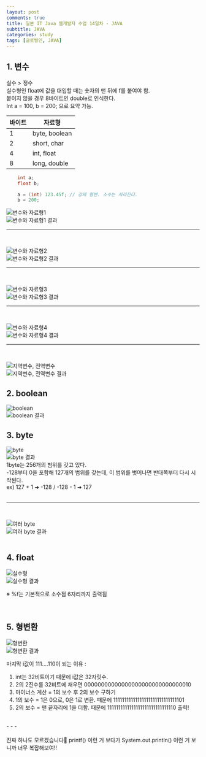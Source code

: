 ```yaml
---
layout: post
comments: true
title: 일본 IT Java 웹개발자 수업 14일차 - JAVA
subtitle: JAVA
categories: study
tags: [글로벌인, JAVA]
---
```


## 1\. 변수

실수 > 정수  
실수형인 float에 값을 대입할 때는 숫자의 맨 뒤에 f를 붙여야 함.  
붙이지 않을 경우 8바이트인 double로 인식한다.  
Int a = 100, b = 200; 으로 요약 가능.  
 

|바이트|자료형|
|-----|------|
|1| byte, boolean
|2| short, char
|4| int, float
|8| long, double
  
````java
	int a;
	float b;

	a = (int) 123.45f; // 강제 형변. 소수는 사라진다.
	b = 200;
````
  
![변수와 자료형1](https://jsh0924.github.io/assets/images/posts/240326_1.png)<br>
![변수와 자료형1 결과](https://jsh0924.github.io/assets/images/posts/240326_2.png)<br>

- - - 
<br>
  
![변수와 자료형2](https://jsh0924.github.io/assets/images/posts/240326_3.png)<br>
![변수와 자료형2 결과](https://jsh0924.github.io/assets/images/posts/240326_4.png)<br>

- - - 
<br>
  
![변수와 자료형3](https://jsh0924.github.io/assets/images/posts/240326_5.png)<br>
![변수와 자료형3 결과](https://jsh0924.github.io/assets/images/posts/240326_6.png)<br>

- - - 
<br>
  
![변수와 자료형4](https://jsh0924.github.io/assets/images/posts/240326_7.png)<br>
![변수와 자료형4 결과](https://jsh0924.github.io/assets/images/posts/240326_8.png)<br>

- - - 
<br>
  
![지역변수, 전역변수](https://jsh0924.github.io/assets/images/posts/240326_9.png)<br>
![지역변수, 전역변수 결과](https://jsh0924.github.io/assets/images/posts/240326_10.png)<br>
  
## 2\. boolean
  
![boolean](https://jsh0924.github.io/assets/images/posts/240326_11.png)<br>
![boolean 결과](https://jsh0924.github.io/assets/images/posts/240326_12.png)<br>
  
## 3\. byte
  
![byte](https://jsh0924.github.io/assets/images/posts/240326_13.png)<br>
![byte 결과](https://jsh0924.github.io/assets/images/posts/240326_14.png)<br>
1byte는 256개의 범위를 갖고 있다.  
-128부터 0을 포함해 127개의 범위를 갖는데, 이 범위를 벗어나면 반대쪽부터 다시 시작된다.  
ex) 127 + 1 &#10140; -128 / -128 - 1 &#10140; 127  
<br>
  
- - -
<br>
    
![여러 byte](https://jsh0924.github.io/assets/images/posts/240326_15.png)<br>
![여러 byte 결과](https://jsh0924.github.io/assets/images/posts/240326_16.png)<br>
<br>
  
## 4\. float
  
![실수형](https://jsh0924.github.io/assets/images/posts/240326_17.png)<br>
![실수형 결과](https://jsh0924.github.io/assets/images/posts/240326_18.png)<br>
  
※ %f는 기본적으로 소수점 6자리까지 출력됨  
  
<br>
  
## 5\. 형변환
  
![형변환](https://jsh0924.github.io/assets/images/posts/240326_19.png)<br>
![형변환 결과](https://jsh0924.github.io/assets/images/posts/240326_20.png)<br>
  
마지막 i값이 111....110이 되는 이유 :  
1) int는 32비트이기 때문에 i값은 32자릿수.  
2) 2의 2진수를 32비트에 채우면 00000000000000000000000000000010  
3) 마이너스 계산 = 1의 보수 후 2의 보수 구하기  
4) 1의 보수 = 1은 0으로, 0은 1로 변환. 때문에 11111111111111111111111111111101  
5) 2의 보수 = 맨 끝자리에 1을 더함. 때문에 1111111111111111111111111111110 출력!  
  
<br>
- - -
<br>
<br>
진짜 하나도 모르겠습니다🤪  
printf() 이런 거 보다가 System.out.println() 이런 거 보니까 너무 복잡해보여‼  
